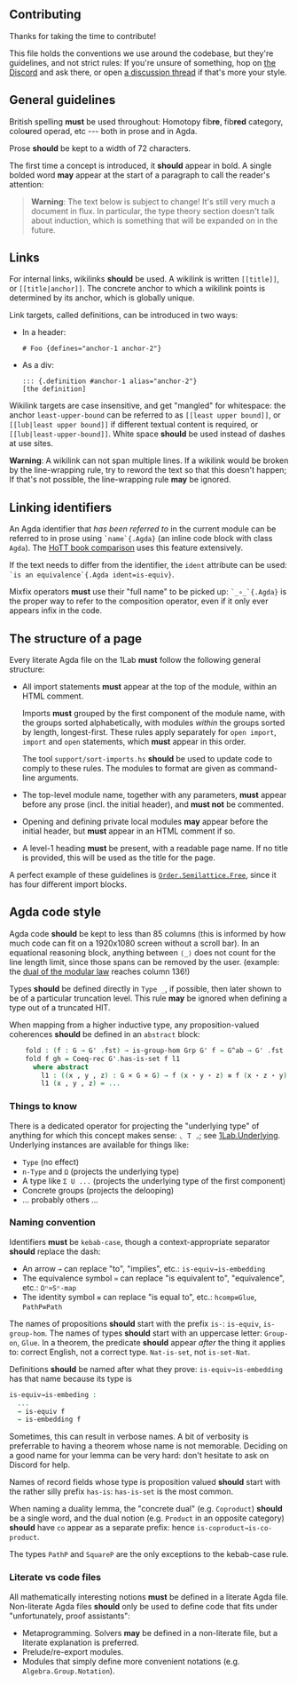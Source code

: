 Contributing
------------

Thanks for taking the time to contribute!

This file holds the conventions we use around the codebase, but they're
guidelines, and not strict rules: If you're unsure of something, hop on
[the Discord](https://discord.gg/Zp2e8hYsuX) and ask there, or open [a
discussion thread](https://github.com/plt-amy/1lab/discussions)
if that's more your style.

## General guidelines

British spelling **must** be used throughout: Homotopy fib**re**,
fib**red** category, colo**u**red operad, etc --- both in prose and in
Agda.

Prose **should** be kept to a width of 72 characters.

The first time a concept is introduced, it **should** appear in bold. A
single bolded word **may** appear at the start of a paragraph to call
the reader's attention:

> **Warning**: The text below is subject to change! It's still very much a
> document in flux. In particular, the type theory section doesn't talk
> about induction, which is something that will be expanded on in the
> future.

## Links

For internal links, wikilinks **should** be used. A wikilink is written
`[[title]]`, or `[[title|anchor]]`. The concrete anchor to which a
wikilink points is determined by its anchor, which is globally unique.

Link targets, called definitions, can be introduced in two ways:

* In a header:
  ```
  # Foo {defines="anchor-1 anchor-2"}
  ```

* As a div:
  ```
  ::: {.definition #anchor-1 alias="anchor-2"}
  [the definition]
  ```

Wikilink targets are case insensitive, and get "mangled" for whitespace:
the anchor `least-upper-bound` can be referred to as `[[least upper
bound]]`, or `[[lub|least upper bound]]` if different textual content is
required, or `[[lub|least-upper-bound]]`. White space **should** be used
instead of dashes at use sites.

**Warning**: A wikilink can not span multiple lines. If a wikilink would
be broken by the line-wrapping rule, try to reword the text so that this
doesn't happen; If that's not possible, the line-wrapping rule **may**
be ignored.

## Linking identifiers

An Agda identifier that _has been referred to_ in the current module can
be referred to in prose using `` `name`{.Agda} `` (an inline code block
with class `Agda`). The [HoTT book comparison] uses this feature
extensively.

[HoTT book comparison]: https://github.com/plt-amy/1lab/blob/main/src/HoTT.lagda.md

If the text needs to differ from the identifier, the `ident` attribute
can be used: `` `is an equivalence`{.Agda ident=is-equiv} ``.

Mixfix operators **must** use their "full name" to be picked up: ``
`_∘_`{.Agda} `` is the proper way to refer to the composition operator,
even if it only ever appears infix in the code.

## The structure of a page

Every literate Agda file on the 1Lab **must** follow the following
general structure:

- All import statements **must** appear at the top of the module, within
  an HTML comment.

  Imports **must** grouped by the first component of the module name,
  with the groups sorted alphabetically, with modules _within_ the
  groups sorted by length, longest-first. These rules apply separately
  for `open import`, `import` and `open` statements, which
  **must** appear in this order.

  The tool `support/sort-imports.hs` **should** be used to update code
  to comply to these rules. The modules to format are given as
  command-line arguments.

- The top-level module name, together with any parameters, **must**
  appear before any prose (incl. the initial header), and **must not**
  be commented.

- Opening and defining private local modules **may** appear before the
  initial header, but **must** appear in an HTML comment if so.

- A level-1 heading **must** be present, with a readable page name. If
  no title is provided, this will be used as the title for the page.

A perfect example of these guidelines is [`Order.Semilattice.Free`],
since it has four different import blocks.

[`Order.Semilattice.Free`]: https://github.com/plt-amy/1lab/blob/main/src/Order/Semilattice/Free.lagda.md

## Agda code style

Agda code **should** be kept to less than 85 columns (this is informed
by how much code can fit on a 1920x1080 screen without a scroll bar). In
an equational reasoning block, anything between `⟨_⟩` does not count for
the line length limit, since those spans can be removed by the user.
(example: the [dual of the modular law] reaches column 136!)

[dual of the modular law]: https://github.com/plt-amy/1lab/blob/main/src/Cat/Allegory/Reasoning.lagda.md#L110

Types **should** be defined directly in `Type _`, if possible, then
later shown to be of a particular truncation level. This rule **may** be
ignored when defining a type out of a truncated HIT.

When mapping from a higher inductive type, any proposition-valued
coherences **should** be defined in an `abstract` block:

```agda
    fold : (f : G → G' .fst) → is-group-hom Grp G' f → G^ab → G' .fst
    fold f gh = Coeq-rec G'.has-is-set f l1
      where abstract
        l1 : ((x , y , z) : G × G × G) → f (x ⋆ y ⋆ z) ≡ f (x ⋆ z ⋆ y)
        l1 (x , y , z) = ...
```

### Things to know

There is a dedicated operator for projecting the "underlying type" of
anything for which this concept makes sense: `⌞ T ⌟`; see
[1Lab.Underlying](https://1lab.dev/1Lab.Underlying.html). Underlying
instances are available for things like:

- `Type` (no effect)
- `n-Type` and `Ω` (projects the underlying type)
- A type like `Σ U ...` (projects the underlying type of the first component)
- Concrete groups (projects the delooping)
- ... probably others ...

### Naming convention

Identifiers **must** be `kebab-case`, though a context-appropriate
separator **should** replace the dash:

- An arrow `→` can replace "to", "implies", etc.:
  `is-equiv→is-embedding`
- The equivalence symbol `≃` can replace "is equivalent to",
  "equivalence", etc.: `Ωⁿ≃Sⁿ-map`
- The identity symbol `≡` can replace "is equal to", etc.: `hcomp≡Glue`,
  `PathP≡Path`

The names of propositions **should** start with the prefix `is-`:
`is-equiv`, `is-group-hom`. The names of types **should** start with an
uppercase letter: `Group-on`, `Glue`. In a theorem, the predicate
**should** appear _after_ the thing it applies to: correct English, not
a correct type. `Nat-is-set`, not `is-set-Nat`.

Definitions **should** be named after what they prove:
`is-equiv→is-embedding` has that name because its type is

```agda
is-equiv→is-embeding :
  ...
  → is-equiv f
  → is-embedding f
```

Sometimes, this can result in verbose names. A bit of verbosity is
preferrable to having a theorem whose name is not memorable. Deciding on
a good name for your lemma can be very hard: don't hesitate to ask on
Discord for help.

Names of record fields whose type is proposition valued **should** start
with the rather silly prefix `has-is`: `has-is-set` is the most common.

When naming a duality lemma, the "concrete dual" (e.g. `Coproduct`)
**should** be a single word, and the dual notion (e.g. `Product` in an
opposite category) **should** have `co` appear as a separate prefix:
hence `is-coproduct→is-co-product`.

The types `PathP` and `SquareP` are the only exceptions to the
kebab-case rule.

### Literate vs code files

All mathematically interesting notions **must** be defined in a literate
Agda file. Non-literate Agda files **should** only be used to define
code that fits under "unfortunately, proof assistants":

- Metaprogramming. Solvers **may** be defined in a non-literate file,
  but a literate explanation is preferred.
- Prelude/re-export modules.
- Modules that simply define more convenient notations
  (e.g. `Algebra.Group.Notation`).
